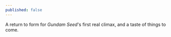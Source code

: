 ```yaml
---
published: false
---
```


A return to form for *Gundam Seed*'s first real climax, and a taste of things to come.